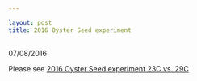 ```yaml
---

layout: post
title: 2016 Oyster Seed experiment
---
```


07/08/2016

Please see [2016 Oyster Seed experiment 23C vs. 29C](https://github.com/RobertsLab/project-pacific.oyster-larvae/wiki/2016-Oyster-Seed-experiment-23C-vs.-29C)
